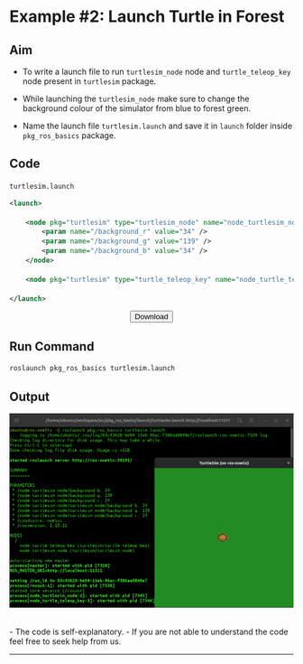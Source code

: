 # Example #2: Launch Turtle in Forest

## Aim

- To write a launch file to run `turtlesim_node` node and `turtle_teleop_key` node present in `turtlesim` package.

- While launching the `turtlesim_node` make sure to change the background colour of the simulator from blue to forest green.
- Name the launch file `turtlesim.launch` and save it in `launch` folder inside `pkg_ros_basics` package.

## Code

`turtlesim.launch`
```xml
<launch>
    
    <node pkg="turtlesim" type="turtlesim_node" name="node_turtlesim_node">
        <param name="/background_r" value="34" />
        <param name="/background_g" value="139" />
        <param name="/background_b" value="34" />
    </node>
    
    <node pkg="turtlesim" type="turtle_teleop_key" name="node_turtle_teleop_key" />

</launch>
```

<center><a href="turtlesim.launch" download><button>Download</button></a></center>

## Run Command

```bash
roslaunch pkg_ros_basics turtlesim.launch
```

## Output

![turtlesim.png](turtlesim.png)

<br />
- The code is self-explanatory.
- If you are not able to understand the code feel free to seek help from us.

---